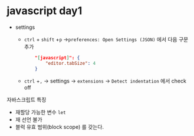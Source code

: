 # javascript day1

- settings

  - `ctrl` + `shift` +`p` ->`preferences: Open Settings (JSON)` 에서 다음 구문 추가

    ```json
        "[javascript]": {
            "editor.tabSize": 4
        }
    ```

  - `ctrl` +`,`  -> settings -> `extensions` -> `Detect indentation`  에서 check off

자바스크립트 특징

- 재할당 가능한 변수 `let`
- 재 선언 불가
- 블럭 유효 범위(block scope) 를 갖는다.





